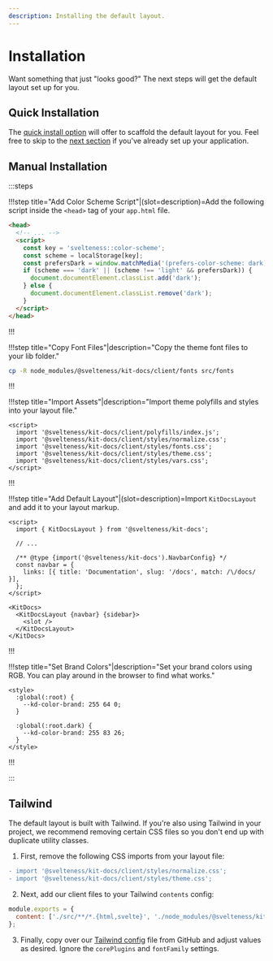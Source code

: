 ```yaml
---
description: Installing the default layout.
---
```


# Installation

Want something that just "looks good?" The next steps will get the default layout set up for you.

## Quick Installation

The [quick install option](../getting-started/quickstart.md) will offer to scaffold the default
layout for you. Feel free to skip to the [next section](#tailwind) if you've already set up your application.

## Manual Installation

:::steps

!!!step title="Add Color Scheme Script"|(slot=description)=Add the following script inside the `<head>` tag of your `app.html` file.

```html title=src/app.html|copyHighlight{3-12}
<head>
  <!-- ... -->
  <script>
    const key = 'svelteness::color-scheme';
    const scheme = localStorage[key];
    const prefersDark = window.matchMedia('(prefers-color-scheme: dark)').matches;
    if (scheme === 'dark' || (scheme !== 'light' && prefersDark)) {
      document.documentElement.classList.add('dark');
    } else {
      document.documentElement.classList.remove('dark');
    }
  </script>
</head>
```

!!!

!!!step title="Copy Font Files"|description="Copy the theme font files to your lib folder."

```bash copy
cp -R node_modules/@svelteness/kit-docs/client/fonts src/fonts
```

!!!

!!!step title="Import Assets"|description="Import theme polyfills and styles into your layout file."

```svelte title=routes/__layout-kit-docs.svelte|copyHighlight{2-6}
<script>
  import '@svelteness/kit-docs/client/polyfills/index.js';
  import '@svelteness/kit-docs/client/styles/normalize.css';
  import '@svelteness/kit-docs/client/styles/fonts.css';
  import '@svelteness/kit-docs/client/styles/theme.css';
  import '@svelteness/kit-docs/client/styles/vars.css';
</script>
```

!!!

!!!step title="Add Default Layout"|(slot=description)=Import `KitDocsLayout` and add it to your layout markup.

```svelte title=routes/__layout-kit-docs.svelte|copySteps{2,6-9,13-15}
<script>
  import { KitDocsLayout } from '@svelteness/kit-docs';

  // ...

  /** @type {import('@svelteness/kit-docs').NavbarConfig} */
  const navbar = {
    links: [{ title: 'Documentation', slug: '/docs', match: /\/docs/ }],
  };
</script>

<KitDocs>
  <KitDocsLayout {navbar} {sidebar}>
    <slot />
  </KitDocsLayout>
</KitDocs>
```

!!!

!!!step title="Set Brand Colors"|description="Set your brand colors using RGB. You can play around in the browser to find what works."

```svelte title=routes/docs/__layout.svelte|copy
<style>
  :global(:root) {
    --kd-color-brand: 255 64 0;
  }

  :global(:root.dark) {
    --kd-color-brand: 255 83 26;
  }
</style>
```

!!!

:::

## Tailwind

The default layout is built with Tailwind. If you're also using Tailwind in your project, we
recommend removing certain CSS files so you don't end up with duplicate utility classes.

1. First, remove the following CSS imports from your layout file:

```diff title=routes/__layout-kit-docs.svelte
- import '@svelteness/kit-docs/client/styles/normalize.css';
- import '@svelteness/kit-docs/client/styles/theme.css';
```

2. Next, add our client files to your Tailwind `contents` config:

```js title=tailwind.config.cjs|copyHighlight{2}
module.exports = {
  content: ['./src/**/*.{html,svelte}', './node_modules/@svelteness/kit-docs/client/**/*.svelte'],
};
```

3. Finally, copy over our [Tailwind config](https://github.com/svelteness/kit-docs/blob/main/packages/kit-docs/tailwind.config.cjs)
   file from GitHub and adjust values as desired. Ignore the `corePlugins` and `fontFamily` settings.
